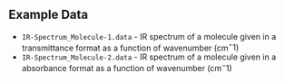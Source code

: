 ## Example Data

- `IR-Spectrum_Molecule-1.data` - IR spectrum of a molecule given in a transmittance format as a function of wavenumber (cm$^-1$)
- `IR-Spectrum_Molecule-2.data` - IR spectrum of a molecule given in a absorbance format as a function of wavenumber (cm$^-1$)

